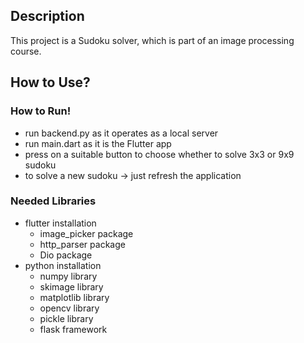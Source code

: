 ## Description
This project is a Sudoku solver, which is part of an image processing course.

## How to Use?
### How to Run!
* run backend.py as it operates as a local server
* run main.dart as it is the Flutter app
* press on a suitable button to choose whether to solve 3x3 or 9x9 sudoku
* to solve a new sudoku &rarr; just refresh the application
### Needed Libraries
* flutter installation
  * image_picker package
  * http_parser package
  * Dio package
* python installation
  *  numpy library
  *  skimage library
  *  matplotlib library
  *  opencv library
  *  pickle library
  *  flask framework
